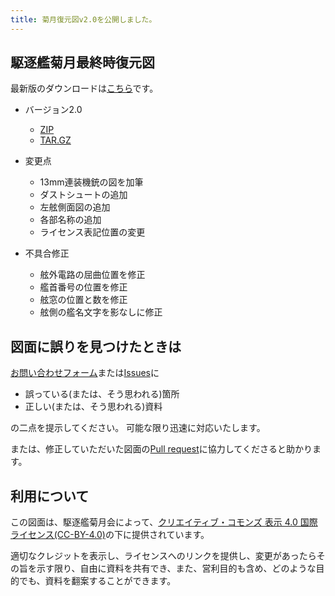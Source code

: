 ```yaml
---
title: 菊月復元図v2.0を公開しました。
---
```

## 駆逐艦菊月最終時復元図
最新版のダウンロードは[こちら](https://github.com/kikuzukikai/kikuzuki-blueprint/releases/latest)です。

- バージョン2.0
	- [ZIP](https://github.com/kikuzukikai/kikuzuki-blueprint/archive/v2.0.zip)
	- [TAR.GZ](https://github.com/kikuzukikai/kikuzuki-blueprint/archive/v2.0.tar.gz)

- 変更点
	- 13mm連装機銃の図を加筆
	- ダストシュートの追加
	- 左舷側面図の追加
	- 各部名称の追加
	- ライセンス表記位置の変更
- 不具合修正
	- 舷外電路の屈曲位置を修正
	- 艦首番号の位置を修正
	- 舷窓の位置と数を修正
	- 舷側の艦名文字を影なしに修正
  
## 図面に誤りを見つけたときは
[お問い合わせフォーム](https://www.kikuzukikai.org/docs/contact.html)または[Issues](https://github.com/kikuzukikai/kikuzuki-blueprint/issues)に

- 誤っている(または、そう思われる)箇所
- 正しい(または、そう思われる)資料

の二点を提示してください。
可能な限り迅速に対応いたします。

または、修正していただいた図面の[Pull request](https://github.com/kikuzukikai/kikuzuki-blueprint/pulls)に協力してくださると助かります。

## 利用について
この図面は、駆逐艦菊月会によって、[クリエイティブ・コモンズ 表示 4.0 国際 ライセンス(CC-BY-4.0)](https://creativecommons.org/licenses/by/4.0/deed.ja)の下に提供されています。

適切なクレジットを表示し、ライセンスへのリンクを提供し、変更があったらその旨を示す限り、自由に資料を共有でき、また、営利目的も含め、どのような目的でも、資料を翻案することができます。
